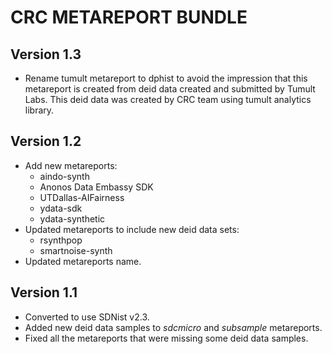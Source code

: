 # CRC METAREPORT BUNDLE

## Version 1.3
* Rename tumult metareport to dphist to avoid the impression that this metareport 
is created from deid data created and submitted by Tumult Labs. This deid data was 
created by CRC team using tumult analytics library.

## Version 1.2
* Add new metareports:
  * aindo-synth
  * Anonos Data Embassy SDK
  * UTDallas-AIFairness
  * ydata-sdk
  * ydata-synthetic
* Updated metareports to include new deid data sets:
  * rsynthpop
  * smartnoise-synth
* Updated metareports name.

## Version 1.1
* Converted to use SDNist v2.3.
* Added new deid data samples to *sdcmicro* and *subsample* metareports.
* Fixed all the metareports that were missing some deid data samples.
